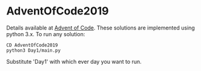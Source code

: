 # AdventOfCode2019
Details available at [Advent of Code](https://adventofcode.com/2019/about).
These solutions are implemented using python 3.x.
To run any solution:
```
CD AdventOfCode2019
python3 Day1/main.py
```
Substitute 'Day1' with which ever day you want to run.
